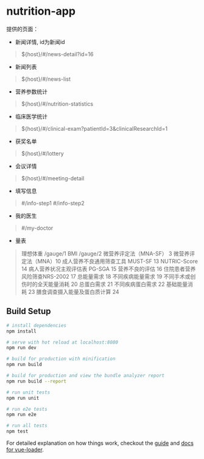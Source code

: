 # nutrition-app


提供的页面：

- 新闻详情, id为新闻id  
> ${host}/#/news-detail?id=16 

-  新闻列表
> ${host}/#/news-list

- 营养参数统计 
> ${host}/#/nutrition-statistics

- 临床医学统计
> ${host}/#/clinical-exam?patientId=3&clinicalResearchId=1

- 获奖名单
> ${host}/#/lottery

- 会议详情
> ${host}/#/meeting-detail

- 填写信息
> #/info-step1    #/info-step2 

- 我的医生
> #/my-doctor

- 量表

> 理想体重 /gauge/1
> BMI /gauge/2
> 微营养评定法（MNA-SF） 3
> 微营养评定法（MNA）10
> 成人营养不良通用筛查工具 MUST-SF 13
> NUTRIC-Score 14
> 病人营养状况主观评估表 PG-SGA 15
> 营养不良的评估 16
> 住院患者营养风险筛查NRS-2002 17
> 总能量需求 18
> 不同疾病能量需求 19
> 不同手术或创伤时的全天能量消耗 20
> 总蛋白需求 21
> 不同疾病蛋白需求 22
> 基础能量消耗 23
> 膳食调查摄入能量及蛋白质计算 24


## Build Setup

``` bash
# install dependencies
npm install

# serve with hot reload at localhost:8080
npm run dev

# build for production with minification
npm run build

# build for production and view the bundle analyzer report
npm run build --report

# run unit tests
npm run unit

# run e2e tests
npm run e2e

# run all tests
npm test
```

For detailed explanation on how things work, checkout the [guide](http://vuejs-templates.github.io/webpack/) and [docs for vue-loader](http://vuejs.github.io/vue-loader).
